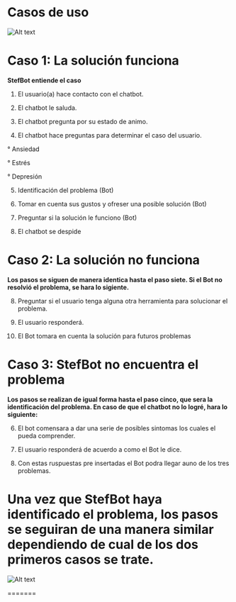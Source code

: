 # Casos de uso

![Alt text](https://github.com/Fismael18/StefBot/blob/main/Imagenes%20StefBot/16.jpg)

# Caso 1: La solución funciona

**StefBot entiende el caso**

1. El usuario(a) hace contacto con el chatbot.

2. El chatbot le saluda.

3. El chatbot pregunta por su estado de animo.

4. El chatbot hace preguntas para determinar el caso del usuario.

° Ansiedad

° Estrés

° Depresión

5. Identificación del problema (Bot)

6. Tomar en cuenta sus gustos y ofreser una posible solución (Bot)

7. Preguntar si la solución le funciono (Bot)

8. El chatbot se despide

# Caso 2: La solución no funciona

**Los pasos se siguen de manera identica hasta el paso siete. Si el Bot no resolvió el problema, se hara lo sigiente.**

8. Preguntar si el usuario tenga alguna otra herramienta para solucionar el problema.

9. El usuario responderá.

10. El Bot tomara en cuenta la solución para futuros problemas

# Caso 3: StefBot no encuentra el problema

**Los pasos se realizan de igual forma hasta el paso cinco, que sera la identificación del problema. En caso de que el chatbot no lo logré, hara lo siguiente:**

6. El bot comensara a dar una serie de posibles sintomas los cuales el pueda comprender.

7. El usuario responderá de acuerdo a como el Bot le dice.

8. Con estas ruspuestas pre insertadas el Bot podra llegar auno de los tres problemas.

Una vez que StefBot haya identificado el problema, los pasos se seguiran de una manera similar dependiendo de cual de los dos primeros casos se trate.
=======
![Alt text](https://github.com/Fismael18/StefBot/blob/main/Imagenes%20StefBot/16.jpg)

=======

